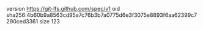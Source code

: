 version https://git-lfs.github.com/spec/v1
oid sha256:4b60b9a8563cd95a7c76b3b7a0775d6e3f3075e8893f6aa62399c7290ced3361
size 123
